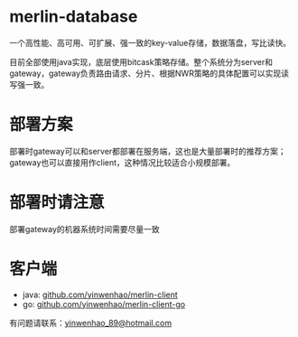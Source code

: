 # merlin-database
一个高性能、高可用、可扩展、强一致的key-value存储，数据落盘，写比读快。

目前全部使用java实现，底层使用bitcask策略存储。整个系统分为server和gateway，gateway负责路由请求、分片、根据NWR策略的具体配置可以实现读写强一致。

# 部署方案
部署时gateway可以和server都部署在服务端，这也是大量部署时的推荐方案；gateway也可以直接用作client，这种情况比较适合小规模部署。

# 部署时请注意
部署gateway的机器系统时间需要尽量一致

# 客户端
* java: [github.com/yinwenhao/merlin-client](https://github.com/yinwenhao/merlin-client)
* go: [github.com/yinwenhao/merlin-client-go](https://github.com/yinwenhao/merlin-client-go)

有问题请联系：yinwenhao_89@hotmail.com
